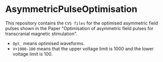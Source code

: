 # AsymmetricPulseOptimisation
This repository contains the `CVS files` for the optimised asymmetric field pulses shown in the Paper "Optimisation of asymmetric field pulses for transcranial magnetic stimulation".
* `Opt_` means optimised waveforms.
* `V+1000-100` means that the upper voltage limit is 1000 and the lower voltage limit is 100.

